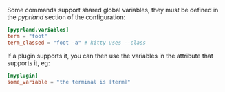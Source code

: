Some commands support shared global variables, they must be defined in the *pyprland* section of the configuration:
```toml
[pyprland.variables]
term = "foot"
term_classed = "foot -a" # kitty uses --class
```

If a plugin supports it, you can then use the variables in the attribute that supports it, eg:

```toml
[myplugin]
some_variable = "the terminal is [term]"
```
